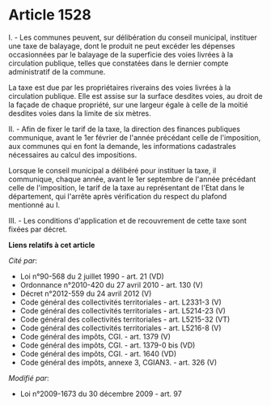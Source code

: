 # Article 1528

I. - Les communes peuvent, sur délibération du conseil municipal, instituer une taxe de balayage, dont le produit ne peut
excéder les dépenses occasionnées par le balayage de la superficie des voies livrées à la circulation publique, telles que
constatées dans le dernier compte administratif de la commune.

La taxe est due par les propriétaires riverains des voies livrées à la circulation publique. Elle est assise sur la surface
desdites voies, au droit de la façade de chaque propriété, sur une largeur égale à celle de la moitié desdites voies dans la
limite de six mètres.

II. - Afin de fixer le tarif de la taxe, la direction des finances publiques communique, avant le 1er février de l'année
précédant celle de l'imposition, aux communes qui en font la demande, les informations cadastrales nécessaires au calcul des
impositions.

Lorsque le conseil municipal a délibéré pour instituer la taxe, il communique, chaque année, avant le 1er septembre de
l'année précédant celle de l'imposition, le tarif de la taxe au représentant de l'Etat dans le département, qui l'arrête
après vérification du respect du plafond mentionné au I.

III. - Les conditions d'application et de recouvrement de cette taxe sont fixées par décret.

**Liens relatifs à cet article**

_Cité par_:

  - Loi n°90-568 du 2 juillet 1990 - art. 21 (VD)
  - Ordonnance n°2010-420  du 27 avril 2010 - art. 130 (V)
  - Décret n°2012-559 du 24 avril 2012 (V)
  - Code général des collectivités territoriales - art. L2331-3 (V)
  - Code général des collectivités territoriales - art. L5214-23 (V)
  - Code général des collectivités territoriales - art. L5215-32 (VT)
  - Code général des collectivités territoriales - art. L5216-8 (V)
  - Code général des impôts, CGI. - art. 1379 (V)
  - Code général des impôts, CGI. - art. 1379-0 bis (VD)
  - Code général des impôts, CGI. - art. 1640 (VD)
  - Code général des impôts, annexe 3, CGIAN3. - art. 326 (V)

_Modifié par_:

  - Loi n°2009-1673 du 30 décembre 2009 - art. 97
